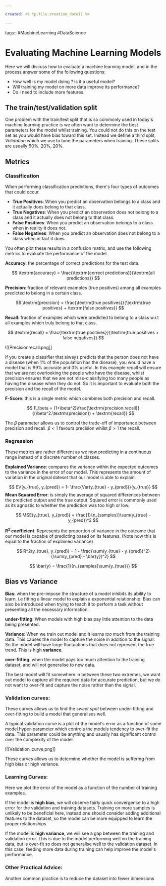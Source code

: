 ```yaml
---

created: <% tp.file.creation_date() %>

---
```

tags:: #MachineLearning #DataScience
# Evaluating Machine Learning Models

Here we will discuss how to evaluate a machine learning model, and in the process answer some of the following questions:

- How well is my model doing ? is it a useful model?
- Will training my model on more data improve its performance?
- Do I need to include more features.

## The train/test/validation split

One problem with the train/test split that is so commonly used in today's machine learning practice is we often want to determine the best parameters for the model whilst training. You could not do this on the test set as you would have bias toward this set. Instead we define a third split, *Validation* which we use to tune the parameters when training. These splits are usually 60%, 20%, 20%.

## Metrics

### Classification

When performing classification predictions, there's four types of outcomes that could occur.

- **True Positives**: When you predict an observation belongs to a class and it actually does belong to that class.
- **True Negatives**: When you predict an observation does not belong to a class and it actually does not belong to that class.
- **False Positives**: When you predict an observation belongs to a class when in reality it does not.
- **False Negatives**: When you predict an observation does not belong to a class when in fact it does.

You often plot these results in a confusion matrix, and use the following metrics to evaluate the performance of the model.

**Accuracy**: the percentage of correct predictions for the test data.

$$
\textrm{accuracy} = \frac{\textrm{correct predictions}}{\textrm{all predictions}}
$$

**Precision**: fraction of relevant examples (true positives) among all examples predicted to belong in a certain class.

$$
\textrm{precision} = \frac{\textrm{true positives}}{\textrm{true positives} + \textrm{false positives}}
$$

**Recall**: fraction of examples which were predicted to belong to a class w.r.t all examples which truly belong to that class.

$$
\textrm{recall} = \frac{\textrm{true positives}}{\textrm{true positives + false negatives}}
$$


![[Precisionrecall.png]]

If you create a classifier that always predicts that the person does not have a disease (when 1% of the population has the disease), you would have a model that is 99% accurate and 0% useful. In this example recall will ensure that we are not overlooking the people who have the disease, whilst precision ensures that we are not miss-classifying too many people as having the disease when they do not. So it is important to evaluate both the precision and the recall of the model.

**F-Score**: this is a single metric which combines both precision and recall.

$$
F_\beta = (1+\beta^2)\frac{\textrm{precision.recall}}{(\beta^2.\textrm{precision}) + \textrm{recall}}
$$

The $\beta$ parameter allows us to control the trade-off of importance between precision and recall. $\beta <1$ favours precision whilst $\beta > 1$ the recall.

### Regression

These metrics are rather different as we now predicting in a continuous range instead of a discrete number of classes.

**Explained Variance**: compares the variance within the expected outcomes to the variance in the error of our model. This represents the amount of variation in the original dateset that our model is able to explain.

$$
EV(y_{true}, y_{pred}) = 1- \frac{Var(y_{true} - y_{pred})}{y_{true}}
$$
**Mean Squared Error**: is simply the average of squared differences between the predicted output and the true output. Squared error is commonly used as its agnostic to whether the prediction was too high or low.

$$
MSE(y_{true}, y_{pred}) = \frac{1}{n_{samples}}\sum(y_{true} - y_{pred})^2
$$

**R$^2$ coefficient**: Represents the proportion of variance in the outcome that our model is capable of predicting based on its features. (Note how this is equal to the fraction of explained variance)

$$
R^2(y_{true}, y_{pred}) = 1 - \frac{\sum(y_{true} - y_{pred})^2}{\sum(y_{pred} - \bar{y})^2}
$$

$$
\bar{y} = \frac{1}{n_{samples}\sum{y_{true}}}
$$

## Bias vs Variance

**Bias**: when the  pre-impose the structure of a model inhibits its ability to learn, i.e fitting a linear model to explain a exponential relationship. Bias can also be introduced when trying to teach it to perform a task without presenting all the necessary information.

**under-fitting**: When models with high bias pay little attention to the data being presented.

**Variance**:  When we train out model and it learns *too much* from the training data. This causes the model to capture the noise in addition to the signal. So the model will have large fluctuations that does not represent the true trend. This is high **variance**.

**over-fitting**: when the model pays too much attention to the training dataset, and will not generalise to new data.

The best model will fit somewhere in between these two extremes, we want out model to capture all the required data for accurate prediction, but we do not want to over-fit and capture the noise rather than the signal.

### Validation curves:

These curves allows us to find the *sweet spot* between under-fitting and over-fitting to build a model that generalises well.

A typical validation curve is a plot of the model's error as a function of some model hyper-parameter which controls the models tendency to over-fit the data. This parameter could be anything and usually has significant control over the complexity of the model.

![[Validation_curve.png]]

These curves allows us to determine whether the model is suffering from high bias or high variance. 

### Learning Curves:

Here we plot the error of the model as a function of the number of training examples. 

If the model is **high bias**, we will observe fairly quick convergence to a high error for the validation and training datasets. Training on more samples is unlikely to be beneficial here, instead one should consider adding additional features to the dataset, so the model can be more equipped to learn the proper relationships.

If the model is **high variance**, we will see a gap between the training and validation error. This is due to the model performing well on the training data, but is over-fit so does not generalise well to the validation dataset. In this case, feeding more data during training can help improve the model's performance.

### Other Practical Advice:

Another common practice is to reduce the dataset into fewer dimensions 
